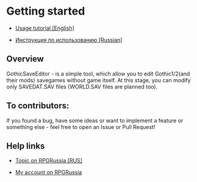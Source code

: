 # Getting started
* [Usage tutorial [English]](https://github.com/AnImperialMan/GothicSaveEditor/wiki/Usage-tutorial)

* [Инструкция по использованию [Russian] ](https://github.com/AnImperialMan/GothicSaveEditor/wiki/Usage-Tutorial-RUS)

## Overview
GothicSaveEditor - is a simple tool, which allow you to edit Gothic1/2(and their mods) savegames without game itself.
At this stage, you can modify only SAVEDAT.SAV files (WORLD.SAV files are planned too).

## To contributors:
If you found a bug, have some ideas or want to implement a feature or something else - feel free to open an Issue or Pull Request!

## Help links
* [Topic on RPGRussia [RUS]](https://rpgrussia.com/threads/gothic-save-editor-beta-test.14748/)

* [My account on RPGRussia](https://rpgrussia.com/members/rightman.13187/)

